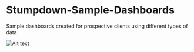 # Stumpdown-Sample-Dashboards
Sample dashboards created for prospective clients using different types of data

![Alt text](Desktop/dash.jpg?raw=true "Title")
